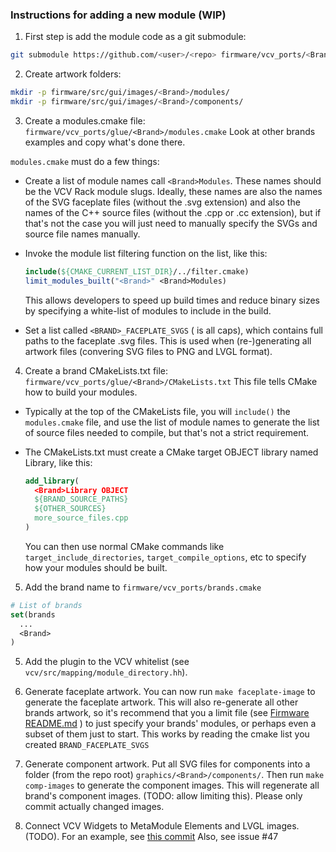 ### Instructions for adding a new module (WIP)

1) First step is add the module code as a git submodule:

```bash
git submodule https://github.com/<user>/<repo> firmware/vcv_ports/<Brand>
```

2) Create artwork folders:

```bash
mkdir -p firmware/src/gui/images/<Brand>/modules/
mkdir -p firmware/src/gui/images/<Brand>/components/
```

3) Create a modules.cmake file: `firmware/vcv_ports/glue/<Brand>/modules.cmake` 
Look at other brands examples and copy what's done there.

`modules.cmake` must do a few things:

- Create a list of module names call `<Brand>Modules`.
  These names should be the VCV Rack module slugs. Ideally, these names are
  also the names of the SVG faceplate files (without the .svg extension) and
  also the names of the C++ source files (without the .cpp or .cc extension),
  but if that's not the case you will just need to manually specify the SVGs
  and source file names manually.

- Invoke the module list filtering function on the list, like this:
    ```cmake
    include(${CMAKE_CURRENT_LIST_DIR}/../filter.cmake)
    limit_modules_built("<Brand>" <Brand>Modules)
    ```
    This allows developers to speed up build times and reduce binary sizes by specifying a white-list of
    modules to include in the build.

- Set a list called `<BRAND>_FACEPLATE_SVGS` (<BRAND> is all caps), which
  contains full paths to the faceplate .svg files. This is used when
  (re-)generating all artwork files (convering SVG files to PNG and LVGL
  format).


4) Create a brand CMakeLists.txt file:  `firmware/vcv_ports/glue/<Brand>/CMakeLists.txt`
This file tells CMake how to build your modules.

- Typically at the top of the CMakeLists file, you will `include()` the
  `modules.cmake` file, and use the list of module names to generate the
  list of source files needed to compile, but that's not a strict requirement.

- The CMakeLists.txt must create a CMake target OBJECT library named <Brand>Library, like this:
  ```cmake
  add_library(
    <Brand>Library OBJECT
    ${BRAND_SOURCE_PATHS}
    ${OTHER_SOURCES}
    more_source_files.cpp
  )
  ```
  You can then use normal CMake commands like `target_include_directories`,
  `target_compile_options`, etc to specify how your modules should be built.


5) Add the brand name to `firmware/vcv_ports/brands.cmake`

```cmake
# List of brands
set(brands
  ...
  <Brand>
)
```


5) Add the plugin to the VCV whitelist (see `vcv/src/mapping/module_directory.hh`).

6) Generate faceplate artwork. 
   You can now run `make faceplate-image` to generate the faceplate artwork. This will 
   also re-generate all other brands artwork, so it's recommend that you a
   limit file (see [Firmware README.md](../firmware/README.md) ) to just
   specify your brands' modules, or perhaps even a subset of them just to
   start. This works by reading the cmake list you created `BRAND_FACEPLATE_SVGS`

7) Generate component artwork.
   Put all SVG files for components into a folder (from the repo root) `graphics/<Brand>/components/`.
   Then run `make comp-images` to generate the component images. This will regenerate all brand's component images.
   (TODO: allow limiting this). Please only commit actually changed images.

8) Connect VCV Widgets to MetaModule Elements and LVGL images.
(TODO). For an example, see [this commit](https://github.com/4ms/metamodule/pull/135/commits/3d5a721e7c9beea818e58401e82ba4faf5d52321)
Also, see issue #47
   


